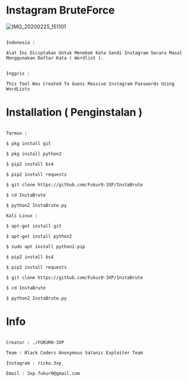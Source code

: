 # Instagram BruteForce

![IMG_20200225_151101](https://user-images.githubusercontent.com/59508497/75227612-10d6eb80-57e1-11ea-9223-d18420e23c2e.JPG)

```

Indonesia :

Alat Ini Diciptakan Untuk Menebak Kata Sandi Instagram Secara Masal Menggunakan Daftar Kata ( Wordlist ).

```

```

Inggris : 

This Tool Was Created To Guess Massive Instagram Passwords Using WordLists

```

# Installation ( Penginstalan )

```

Termux :

$ pkg install git

$ pkg install python2

$ pip2 install bs4

$ pip2 install requests

$ git clone https://github.com/Fukur0-3XP/InstaBrute

$ cd InstaBrute

$ python2 InstaBrute.py

Kali Linux :

$ apt-get install git

$ apt-get install python2

$ sudo apt install python2-pip

$ pip2 install bs4

$ pip2 install requests

$ git clone https://github.com/Fukur0-3XP/InstaBrute

$ cd InstaBrute

$ python2 InstaBrute.py

```

# Info

```

Creator : ./FUKUR0-3XP

Team : Black Coders Anonymous Satanic Exploiter Team

Instagram : ricko.3xp_

Email : 3xp.fukur0@gmail.com

```
